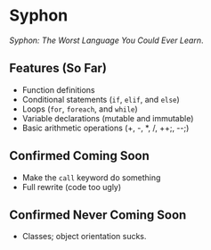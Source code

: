 # Syphon

*Syphon: The Worst Language You Could Ever Learn*.

## Features (So Far)

- Function definitions
- Conditional statements (`if`, `elif`, and `else`)
- Loops (`for`, `foreach`, and `while`)
- Variable declarations (mutable and immutable)
- Basic arithmetic operations (+, -, *, /, ++;, --;)

## Confirmed Coming Soon

- Make the `call` keyword do something
- Full rewrite (code too ugly)

## Confirmed Never Coming Soon

- Classes; object orientation sucks.
